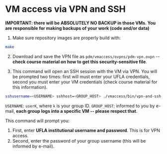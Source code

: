 # VM access via VPN and SSH

**IMPORTANT: there will be ABSOLUTELY NO BACKUP in those VMs. You are
responsible for making backups of your work (code and/or data)**

1. Make sure repository images are properly build with:

```bash
make
```

2. Download and save the VPN file as `pdm/vmaccess/ovpns/pdm-vpn.ovpn` --
   **check course material on how to get this security-sensitive file**.

3. This command will open an SSH session with the VM via VPN. You will be prompted
two times: first will must enter your UFLA credentials, second you must enter
your VM credentials (check course material for this information).

```bash
sshusername=<USERNAME> sshhost=<GROUP_HOST> ./vmaccess/bin/vpn-and-ssh-to-host.sh
```

`USERNAME`: `userK`, where `k` is your group ID.
`GROUP_HOST`: informed to you by e-mail, **each group logs into a specific VM --
please respect that**.

This command will prompt you:

1. First, enter **UFLA institutional username and password**. This is for VPN
   access.
2. Second, enter the password of your group username (this will be informed by
   e-mail).
